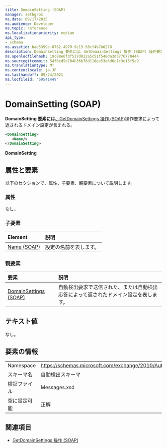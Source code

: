 ```yaml
---
title: DomainSetting (SOAP)
manager: sethgros
ms.date: 09/17/2015
ms.audience: Developer
ms.topic: reference
ms.localizationpriority: medium
api_type:
- schema
ms.assetid: bad5399c-0762-4979-9c15-58cf4b7b6278
description: DomainSetting 要素には、GetDomainSettings 操作 (SOAP) 操作要求によって返されるドメイン設定が含まれる。
ms.openlocfilehash: 19c88e6f3f517d012a5c51f548da3d3776770444
ms.sourcegitcommit: 54f6cd5a704b36b76d110ee53a6d6c1c3e15f5a9
ms.translationtype: MT
ms.contentlocale: ja-JP
ms.lasthandoff: 09/24/2021
ms.locfileid: "59541449"
---
```

# <a name="domainsetting-soap"></a>DomainSetting (SOAP)

**DomainSetting 要素には**[、GetDomainSettings 操作 (SOAP)](getdomainsettings-operation-soap.md)操作要求によって返されるドメイン設定が含まれる。 
  
```XML
<DomainSetting>
   <Name/>
</DomainSetting>
```

 **DomainSetting**
## <a name="attributes-and-elements"></a>属性と要素

以下のセクションで、属性、子要素、親要素について説明します。
  
### <a name="attributes"></a>属性

なし。
  
### <a name="child-elements"></a>子要素

|**Element**|**説明**|
|:-----|:-----|
|[Name (SOAP)](name-soap.md) <br/> |設定の名前を表します。  <br/> |
   
### <a name="parent-elements"></a>親要素

|**要素**|**説明**|
|:-----|:-----|
|[DomainSettings (SOAP)](domainsettings-soap.md) <br/> |自動検出要求で送信された、または自動検出応答によって返されたドメイン設定を表します。  <br/> |
   
## <a name="text-value"></a>テキスト値

なし。
  
## <a name="element-information"></a>要素の情報

|||
|:-----|:-----|
|Namespace  <br/> |https://schemas.microsoft.com/exchange/2010/Autodiscover  <br/> |
|スキーマ名  <br/> |自動検出スキーマ  <br/> |
|検証ファイル  <br/> |Messages.xsd  <br/> |
|空に設定可能  <br/> |正解  <br/> |
   
## <a name="see-also"></a>関連項目

- [GetDomainSettings 操作 (SOAP)](getdomainsettings-operation-soap.md)

